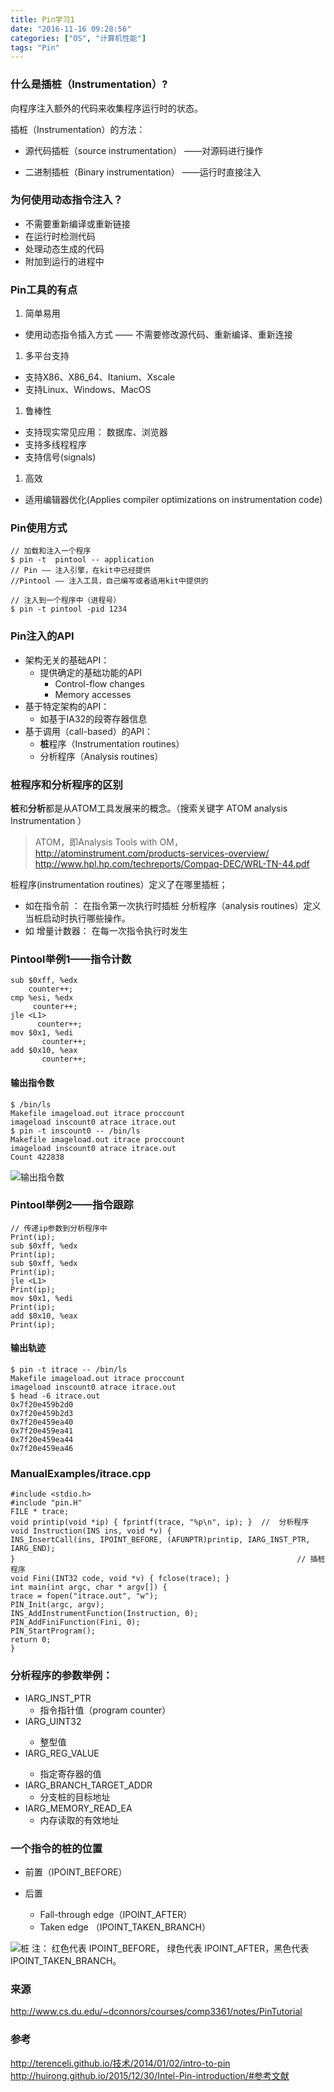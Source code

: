 ```yaml
---
title: Pin学习1
date: "2016-11-16 09:28:56"
categories: ["OS", "计算机性能"]
tags: "Pin"
---
```



### 什么是插桩（Instrumentation）?
向程序注入额外的代码来收集程序运行时的状态。

插桩（Instrumentation）的方法：
* 源代码插桩（source instrumentation）
  ——对源码进行操作
* 二进制插桩（Binary instrumentation）
  ——运行时直接注入

  <!-- more -->

### 为何使用动态指令注入？
* 不需要重新编译或重新链接
* 在运行时检测代码
* 处理动态生成的代码
* 附加到运行的进程中

### Pin工具的有点
1. 简单易用
  * 使用动态指令插入方式
     —— 不需要修改源代码、重新编译、重新连接
1. 多平台支持
  * 支持X86、X86_64、Itanium、Xscale
  * 支持Linux、Windows、MacOS
1. 鲁棒性
  * 支持现实常见应用： 数据库、浏览器
  * 支持多线程程序
  * 支持信号(signals)
1. 高效
  * 适用编辑器优化(Applies compiler optimizations on instrumentation code)

### Pin使用方式

```
// 加载和注入一个程序
$ pin -t  pintool -- application
// Pin —— 注入引擎，在kit中已经提供
//Pintool —— 注入工具，自己编写或者适用kit中提供的

// 注入到一个程序中（进程号）
$ pin -t pintool -pid 1234
```

### Pin注入的API
+ 架构无关的基础API：
  * 提供确定的基础功能的API
     - Control-flow changes
     - Memory accesses
+ 基于特定架构的API：
  * 如基于IA32的段寄存器信息
+ 基于调用（call-based）的API：
  * **桩**程序（Instrumentation routines）
  * 分析程序（Analysis routines）

### **桩**程序和分析程序的区别
**桩**和**分析**都是从ATOM工具发展来的概念。（搜索关键字 ATOM analysis  Instrumentation ）
> ATOM，即Analysis Tools with OM， http://atominstrument.com/products-services-overview/  http://www.hpl.hp.com/techreports/Compaq-DEC/WRL-TN-44.pdf

桩程序(instrumentation routines）定义了在哪里插桩；
 * 如在指令前 ： 
     在指令第一次执行时插桩
 分析程序（analysis routines）定义当桩启动时执行哪些操作。
* 如 增量计数器：
    在每一次指令执行时发生

### Pintool举例1——指令计数
```
sub $0xff, %edx
    counter++;
cmp %esi, %edx
     counter++;
jle <L1>
      counter++;
mov $0x1, %edi
       counter++;
add $0x10, %eax
       counter++;
```
    
#### 输出指令数
```
$ /bin/ls
Makefile imageload.out itrace proccount
imageload inscount0 atrace itrace.out
$ pin -t inscount0 -- /bin/ls
Makefile imageload.out itrace proccount
imageload inscount0 atrace itrace.out
Count 422838 
```
![输出指令数](http://ww3.sinaimg.cn/mw690/49735734gw1f9tqy8lixzj20sz0450vg.jpg)


### Pintool举例2——指令跟踪
```
// 传递ip参数到分析程序中
Print(ip); 
sub $0xff, %edx 
Print(ip); 
sub $0xff, %edx 
Print(ip); 
jle <L1>
Print(ip); 
mov $0x1, %edi
Print(ip); 
add $0x10, %eax
Print(ip); 
```

#### 输出轨迹
```
$ pin -t itrace -- /bin/ls
Makefile imageload.out itrace proccount
imageload inscount0 atrace itrace.out
$ head -6 itrace.out
0x7f20e459b2d0
0x7f20e459b2d3
0x7f20e459ea40
0x7f20e459ea41
0x7f20e459ea44
0x7f20e459ea46
```

### ManualExamples/itrace.cpp
```
#include <stdio.h>
#include "pin.H"
FILE * trace;
void printip(void *ip) { fprintf(trace, "%p\n", ip); }  //  分析程序
void Instruction(INS ins, void *v) {
INS_InsertCall(ins, IPOINT_BEFORE, (AFUNPTR)printip, IARG_INST_PTR, IARG_END);
}                                                               // 插桩程序
void Fini(INT32 code, void *v) { fclose(trace); }
int main(int argc, char * argv[]) {
trace = fopen("itrace.out", "w");
PIN_Init(argc, argv);
INS_AddInstrumentFunction(Instruction, 0);
PIN_AddFiniFunction(Fini, 0);
PIN_StartProgram();
return 0;
}
```

### 分析程序的参数举例：
+ IARG_INST_PTR
  * 指令指针值（program counter）
+ IARG_UINT32 <value>
  * 整型值
+ IARG_REG_VALUE <register name>
  * 指定寄存器的值
+ IARG_BRANCH_TARGET_ADDR
  * 分支桩的目标地址
+ IARG_MEMORY_READ_EA
  * 内存读取的有效地址

### 一个指令的桩的位置

* 前置（IPOINT_BEFORE）

* 后置
  - Fall-through edge（IPOINT_AFTER）
  - Taken edge （IPOINT_TAKEN_BRANCH）

![桩](http://ww4.sinaimg.cn/mw690/49735734gw1f9tqyeuv6bj20nq05aaak.jpg)
注： 红色代表 IPOINT_BEFORE， 绿色代表 IPOINT_AFTER，黑色代表  IPOINT_TAKEN_BRANCH。


### 来源

http://www.cs.du.edu/~dconnors/courses/comp3361/notes/PinTutorial

### 参考
http://terenceli.github.io/技术/2014/01/02/intro-to-pin
http://huirong.github.io/2015/12/30/Intel-Pin-introduction/#参考文献